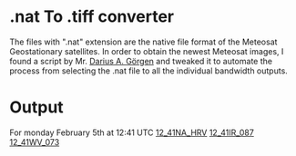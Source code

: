 # .nat To .tiff converter

The files with ".nat" extension are the native file format of the Meteosat Geostationary satellites. In order to obtain the newest Meteosat images, I found a script by Mr. [Darius A. Görgen](https://www.dariusgoergen.com/contents/blog/2020-06-14-nat2tif/index.html) and tweaked it to automate the process from selecting the .nat file to all the individual bandwidth outputs.

# Output
For monday February 5th at 12:41 UTC
[12_41NA_HRV](12_41NA_HRV.png)
[12_41IR_087](12_41IR_087.png)
[12_41WV_073](12_41WV_073.png)
